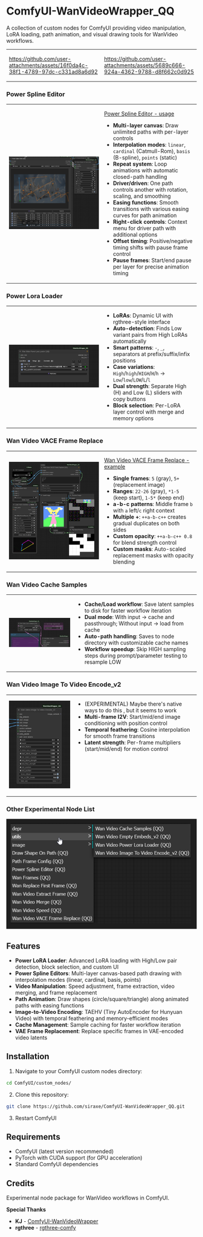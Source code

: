 # ComfyUI-WanVideoWrapper_QQ

A collection of custom nodes for ComfyUI providing video manipulation, LoRA loading, path animation, and visual drawing tools for WanVideo workflows.

<table>
<tr>
<td width="50%">

https://github.com/user-attachments/assets/16f0da4c-38f1-4789-97dc-c331ad8a6d92
</td>
<td width="50%">

https://github.com/user-attachments/assets/5689c666-924a-4362-9788-d8f662c0d925
</td>
</tr>
</table>

### Power Spline Editor
<table>
<tr>
<td width="50%">

![img](git_assets/img/spline.png)

</td>
<td width="50%" valign="top">

[Power Spline Editor - usage](git_assets/docs/power_spline_editor.md)
- **Multi-layer canvas**: Draw unlimited paths with per-layer controls
- **Interpolation modes**: `linear`, `cardinal` (Catmull-Rom), `basis` (B-spline), `points` (static)
- **Repeat system**: Loop animations with automatic closed-path handling
- **Driver/driven**: One path controls another with rotation, scaling, and smoothing
- **Easing functions**: Smooth transitions with various easing curves for path animation
- **Right-click controls**: Context menu for driver path with additional options
- **Offset timing**: Positive/negative timing shifts with pause frame control
- **Pause frames**: Start/end pause per layer for precise animation timing
</td>
</tr>
</table>

### Power Lora Loader
<table>
<tr>
<td width="50%">

![img](git_assets/img/lora.png)

</td>
<td width="50%" valign="top">

- **LoRAs**: Dynamic UI with rgthree-style interface
- **Auto-detection**: Finds Low variant pairs from High LoRAs automatically
- **Smart patterns**: `-`, `_`, ` ` separators at prefix/suffix/infix positions
- **Case variations**: `High`/`high`/`HIGH`/`H`/`h` → `Low`/`low`/`LOW`/`L`/`l`
- **Dual strength**: Separate High (H) and Low (L) sliders with copy buttons
- **Block selection**: Per-LoRA layer control with merge and memory options
</td>
</tr>
</table>

### Wan Video VACE Frame Replace
<table>
<tr>
<td width="50%">

![img](git_assets/img/vace.png)

</td>
<td width="50%" valign="top">

[Wan Video VACE Frame Replace - example](git_assets/examples/frame_replace.json)
- **Single frames**: `5` (gray), `5+` (replacement image)
- **Ranges**: `22-26` (gray), `*1-5` (keep start), `1-5*` (keep end)
- **a-b-c patterns**: Middle frame `b` with `a` left/`c` right context
- **Multiple +**: `++a-b-c++` creates gradual duplicates on both sides
- **Custom opacity**: `++a-b-c++ 0.8` for blend strength control
- **Custom masks**: Auto-scaled replacement masks with opacity blending
</td>
</tr>
</table>

### Wan Video Cache Samples
<table>
<tr>
<td width="35%">

![img](git_assets/img/cache.png)

</td>
<td width="65%" valign="top">

- **Cache/Load workflow**: Save latent samples to disk for faster workflow iteration
- **Dual mode**: With input → cache and passthrough; Without input → load from cache
- **Auto-path handling**: Saves to node directory with customizable cache names
- **Workflow speedup**: Skip HIGH sampling steps during prompt/parameter testing to resample LOW
</td>
</tr>
</table>

### Wan Video Image To Video Encode_v2
<table>
<tr>
<td width="35%">

![img](git_assets/img/encode.png)

</td>
<td width="65%" valign="top">

- (EXPERIMENTAL) Maybe there's native ways to do this , but it seems to work
- **Multi-frame I2V**: Start/mid/end image conditioning with position control
- **Temporal feathering**: Cosine interpolation for smooth frame transitions
- **Latent strength**: Per-frame multipliers (start/mid/end) for motion control
</td>
</tr>
</table>

### Other Experimental Node List
![Node List](git_assets/img/list.png)


## Features

- **Power LoRA Loader**: Advanced LoRA loading with High/Low pair detection, block selection, and custom UI
- **Power Spline Editors**: Multi-layer canvas-based path drawing with interpolation modes (linear, cardinal, basis, points)
- **Video Manipulation**: Speed adjustment, frame extraction, video merging, and frame replacement
- **Path Animation**: Draw shapes (circle/square/triangle) along animated paths with easing functions
- **Image-to-Video Encoding**: TAEHV (Tiny AutoEncoder for Hunyuan Video) with temporal feathering and memory-efficient modes
- **Cache Management**: Sample caching for faster workflow iteration
- **VAE Frame Replacement**: Replace specific frames in VAE-encoded video latents

## Installation

1. Navigate to your ComfyUI custom nodes directory:
```bash
cd ComfyUI/custom_nodes/
```

2. Clone this repository:
```bash
git clone https://github.com/siraxe/ComfyUI-WanVideoWrapper_QQ.git
```

3. Restart ComfyUI

## Requirements

- ComfyUI (latest version recommended)
- PyTorch with CUDA support (for GPU acceleration)
- Standard ComfyUI dependencies

## Credits

Experimental node package for WanVideo workflows in ComfyUI.

**Special Thanks**
- **KJ** - [ComfyUI-WanVideoWrapper](https://github.com/kijai/ComfyUI-WanVideoWrapper)
- **rgthree** - [rgthree-comfy](https://github.com/rgthree/rgthree-comfy)

